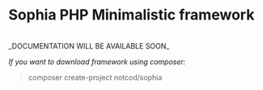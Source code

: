 **__<h1>Sophia PHP Minimalistic framework</h1>__**

<br>
_DOCUMENTATION WILL BE AVAILABLE SOON_

_If you want to download framework using composer:_

>composer create-project notcod/sophia
